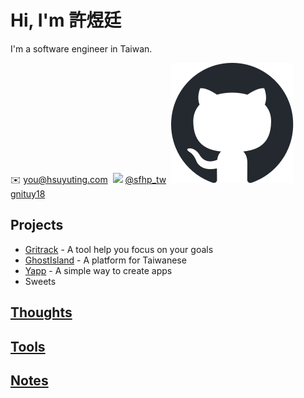 # Hi, I'm 許煜廷
I'm a software engineer in Taiwan.  

✉️ you@hsuyuting.com&nbsp;
<img class="logo" src="/twitter-logo.svg" /> [@sfhp_tw](https://twitter.com/sfhp_tw)&nbsp;
<img class="logo" src="/github-logo.svg" /> [gnituy18](https://github.com/gnituy18)

## Projects
- [Gritrack](https://github.com/gnituy18/gritrack) - A tool help you focus on your goals
- [GhostIsland](https://github.com/gnituy18/ghost-island) - A platform for Taiwanese
- [Yapp](https://github.com/gnituy18/yapp) - A simple way to create apps
- Sweets

## [Thoughts](/thoughts/)
## [Tools](/tools/)
## [Notes](/notes/)
